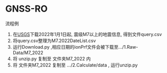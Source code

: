 # GNSS-RO

流程例
1. 在[USGS](https://earthquake.usgs.gov/earthquakes/search/)下载2022年1月1日起, 震级M7以上的地震信息, 得到文件query.csv
2. 将query.csv整理为M7.2022DateList.csv
3. 运行Download.py ,相应日期的ionPrf文件会被下载至.../1.Raw-Data/M7_2022
4. 将 unzip.py 复制至 文件夹M7_2022 内
5. 将 文件夹M7_2022 复制至 .../2.Calculate/data , 运行unzip.py
